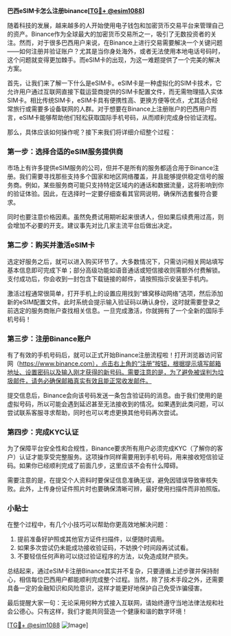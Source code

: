 **巴西eSIM卡怎么注册binance[[TG💪+ @esim1088](https://t.me/s/esim1088)]**

随着科技的发展，越来越多的人开始使用电子钱包和加密货币交易平台来管理自己的资产。Binance作为全球最大的加密货币交易所之一，吸引了无数投资者的关注。然而，对于很多巴西用户来说，在Binance上进行交易需要解决一个关键问题——如何注册并验证账户？尤其是当你身处海外，或者无法使用本地电话号码时，这个问题就变得更加棘手。而eSIM卡的出现，为这一难题提供了一个完美的解决方案。

首先，让我们来了解一下什么是eSIM卡。eSIM卡是一种虚拟化的SIM卡技术，它允许用户通过互联网直接下载运营商提供的SIM卡配置文件，而无需物理插入实体SIM卡。相比传统SIM卡，eSIM卡具有便携性高、更换方便等优点，尤其适合经常旅行或需要多设备联网的人群。对于想要在Binance上注册账户的巴西用户而言，eSIM卡能够帮助他们轻松获取国际手机号码，从而顺利完成身份验证流程。

那么，具体应该如何操作呢？接下来我们将详细介绍整个过程：

### 第一步：选择合适的eSIM服务提供商

市场上有许多提供eSIM服务的公司，但并不是所有的服务都适合用于Binance注册。我们需要寻找那些支持多个国家和地区网络覆盖，并且能够提供稳定信号的服务商。例如，某些服务商可能只支持特定区域内的通话和数据流量，这将影响到你的验证体验。因此，在选择时一定要仔细查看其官网说明，确保所选套餐符合要求。

同时也要注意价格因素。虽然免费试用期听起来很诱人，但如果后续费用过高，则会增加不必要的开支。建议事先对比几家主流平台后做出决定。

### 第二步：购买并激活eSIM卡

选定好服务之后，就可以进入购买环节了。大多数情况下，只需访问相关网站填写基本信息即可完成下单；部分高级功能如语音通话或短信接收则需额外付费解锁。支付成功后，你会收到一封包含下载链接的邮件，请按照指示安装至手机内。

激活过程通常很简单，打开手机上的设置应用找到“蜂窝移动网络”选项，然后添加新的eSIM配置文件。此时系统会提示输入验证码以确认身份，这时就需要登录之前选定的服务商账户查找相关信息。一旦完成激活，你就拥有了一个全新的国际手机号码！

### 第三步：注册Binance账户

有了有效的手机号码后，就可以正式开始Binance注册流程啦！打开浏览器访问官网（https://www.binance.com），点击右上角的“注册”按钮，根据提示填写邮箱地址、设置密码以及输入刚才获得的新号码。需要注意的是，为了避免被误判为垃圾邮件，请务必确保邮箱真实有效且能正常收发邮件。

提交信息后，Binance会向该号码发送一条包含验证码的消息。由于我们使用的是虚拟号码，所以可能会遇到延迟甚至无法接收到的情况。如果遇到此类问题，可以尝试联系客服寻求帮助，同时也可以考虑更换其他号码再次尝试。

### 第四步：完成KYC认证

为了保障平台安全性和合规性，Binance要求所有用户必须完成KYC（了解你的客户）认证才能享受完整服务。这项操作同样需要用到手机号码，用来接收短信验证码。如果你已经顺利完成了前面几步，这里应该不会有什么障碍。

需要注意的是，在提交个人资料时要保证信息准确无误，避免因错误导致审核失败。此外，上传身份证件照片时也要确保清晰可辨，最好使用扫描件而非拍照版。

### 小贴士

在整个过程中，有几个小技巧可以帮助你更高效地解决问题：

1. 提前准备好护照或其他官方证件扫描件，以便随时调用。
2. 如果多次尝试仍未能成功接收验证码，不妨换个时间段再试试看。
3. 不要轻信任何声称可以绕过验证程序的方法，以免造成财产损失。

总结起来，通过eSIM卡注册Binance其实并不复杂，只要遵循上述步骤并保持耐心，相信每位巴西用户都能顺利完成整个过程。当然，除了技术手段之外，还需要具备一定的金融知识和风险意识，这样才能更好地保护自己免受诈骗侵害。

最后提醒大家一句：无论采用何种方式接入互联网，请始终遵守当地法律法规和社会公德心。只有这样，我们才能共同营造一个健康和谐的数字环境！

[[TG💪+ @esim1088](https://t.me/s/esim1088) ![Image](https://i.postimg.cc/4NQfJmqS/Snipaste-2025-05-13-00-14-12.png)]